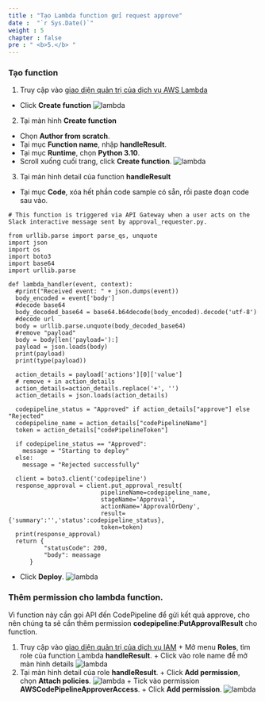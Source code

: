 ```yaml
---
title : "Tạo Lambda function gửi request approve"
date :  "`r Sys.Date()`" 
weight : 5
chapter : false
pre : " <b>5.</b> "
---
```

### Tạo function
1.  Truy cập vào [giao diện quản trị của dịch vụ AWS Lambda](https://us-east-1.console.aws.amazon.com/lambda)
  + Click **Create function**
  ![lambda](/images/lambda/001.png)

2. Tại màn hình **Create function**
  + Chọn **Author from scratch**.
  + Tại mục **Function name**, nhập **handleResult**.
  + Tại mục **Runtime**, chọn **Python 3.10**.
  + Scroll xuống cuối trang, click **Create function**.
  ![lambda](/images/lambda/009.png)

3. Tại màn hình detail của function **handleResult**
  + Tại mục **Code**, xóa hết phần code sample có sẵn, rồi paste đoạn code sau vào.
  ```
  # This function is triggered via API Gateway when a user acts on the Slack interactive message sent by approval_requester.py.

from urllib.parse import parse_qs, unquote
import json
import os
import boto3
import base64
import urllib.parse

def lambda_handler(event, context):
    #print("Received event: " + json.dumps(event))
    body_encoded = event['body']
    #decode base64
    body_decoded_base64 = base64.b64decode(body_encoded).decode('utf-8')
    #decode url
    body = urllib.parse.unquote(body_decoded_base64)
    #remove "payload"
    body = body[len('payload='):]
    payload = json.loads(body)
    print(payload)
    print(type(payload))        

    action_details = payload['actions'][0]['value']
    # remove + in action_details
    action_details=action_details.replace('+', '')
    action_details = json.loads(action_details)
    
    codepipeline_status = "Approved" if action_details["approve"] else "Rejected"
    codepipeline_name = action_details["codePipelineName"]
    token = action_details["codePipelineToken"] 
    
    if codepipeline_status == "Approved":
      message = "Starting to deploy"
    else:
      message = "Rejected successfully"
    
    client = boto3.client('codepipeline')
    response_approval = client.put_approval_result(
                            pipelineName=codepipeline_name,
                            stageName='Approval',
                            actionName='ApprovalOrDeny',
                            result={'summary':'','status':codepipeline_status},
                            token=token)
    print(response_approval)
    return {
            "statusCode": 200,
            "body": meassage
        }

  ```
  

  + Click **Deploy**.
![lambda](/images/lambda/010.png)
  
### Thêm permission cho lambda function.
  Vì function này cần gọi API đến CodePipeline để gửi kết quả approve, cho nên chúng ta sẽ cần thêm permission **codepipeline:PutApprovalResult** cho function.
  1. Truy cập vào [giao diện quản trị của dịch vụ IAM](https://us-east-1.console.aws.amazon.com/iamv2)
    + Mở menu **Roles**, tìm role của function Lambda **handleResult**.
    + Click vào role name để mở màn hình details
    ![lambda](/images/lambda/011.png)
  2. Tại màn hình detail của role **handleResult**.
    + Click **Add permission**, chọn **Attach policies**.
    ![lambda](/images/lambda/012.png)
    + Tick vào permission **AWSCodePipelineApproverAccess**.
    + Click **Add permission**.
    ![lambda](/images/lambda/013.png)